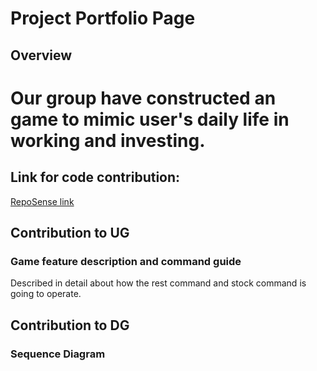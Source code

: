 # Project Portfolio Page

## Overview
# Our group have constructed an game to mimic user's daily life in working and investing.

## Link for code contribution:
[RepoSense link](https://nus-cs2113-ay2324s2.github.io/tp-dashboard/?search=cxia17&breakdown=true&sort=groupTitle%20dsc&sortWithin=title&since=2024-02-23&timeframe=commit&mergegroup=&groupSelect=groupByRepos&checkedFileTypes=docs~functional-code~test-code~other)

## Contribution to UG
### Game feature description and command guide
Described in detail about how the rest command and stock command is going to operate.

## Contribution to DG
### Sequence Diagram



